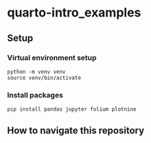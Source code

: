 # quarto-intro_examples

## Setup

### Virtual environment setup

```shell
python -m venv venv
source venv/bin/activate
```

### Install packages

```shell
pip install pandas jupyter folium plotnine
```

## How to navigate this repository
